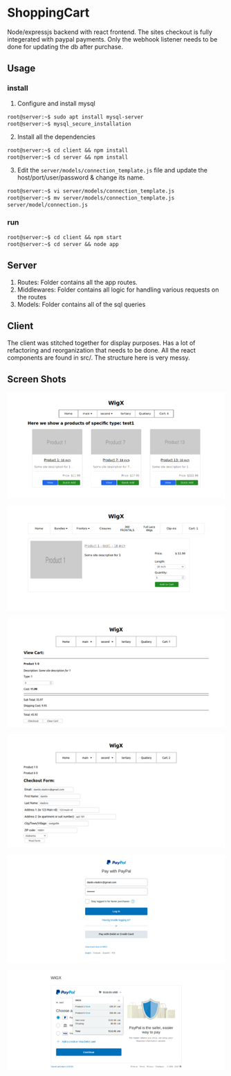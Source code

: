 # ShoppingCart
Node/expressjs backend with react frontend. The sites checkout is fully integerated with paypal payments.  Only the webhook listener needs to be done for updating the db after purchase.

## Usage
### install
1) Configure and install mysql
```
root@server:~$ sudo apt install mysql-server
root@server:~$ mysql_secure_installation
```
2) Install all the dependencies
```
root@server:~$ cd client && npm install
root@server:~$ cd server && npm install
```
3) Edit the `server/models/connection_template.js` file and update the host/port/user/password & change its name.
```
root@server:~$ vi server/models/connection_template.js
root@server:~$ mv server/models/connection_template.js server/model/connection.js
```
### run
```
root@server:~$ cd client && npm start
root@server:~$ cd server && node app
```
## Server
  1) Routes: Folder contains all the app routes.
  2) Middlewares: Folder contains all logic for handling various requests on the routes
  3) Models: Folder contains all of the sql queries

## Client
  The client was stitched together for display purposes. Has a lot of refactoring and reorganization that needs to be done. All the react components are found in src/.  The structure here is very messy.
 
## Screen Shots

![Image 1](screenshots/Pic1.png)

![Image 6](screenshots/Pic6.png)

![Image 2](screenshots/Pic2.png)

![Image 4](screenshots/Pic4.png)

![Image 3](screenshots/Pic3.png)

![Image 5](screenshots/Pic5.png)


